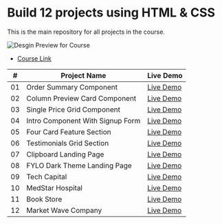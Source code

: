 # Build 12 projects using HTML & CSS

This is the main repository for all projects in the course.

![Desgin Preview for Course]("./design/course-img.png")

- [Course Link](https://www.udemy.com/course/draft/5280624/?referralCode=F26190C15C0CDE918CF8)

|  #  | Project Name                     | Live Demo                                                                          |
| :-: | -------------------------------- | ---------------------------------------------------------------------------------- |
| 01  | Order Summary Component          | [Live Demo](https://mohamedelkashef15.github.io/Order-Summary-Component/)          |
| 02  | Column Preview Card Component    | [Live Demo](https://mohamedelkashef15.github.io/3-column-preview-card/)            |
| 03  | Single Price Grid Component      | [Live Demo](https://mohamedelkashef15.github.io/single-price-grid-component/)      |
| 04  | Intro Component With Signup Form | [Live Demo](https://mohamedelkashef15.github.io/intro-component-with-signup-form/) |
| 05  | Four Card Feature Section        | [Live Demo](https://mohamedelkashef15.github.io/four-card-feature-section/)        |
| 06  | Testimonials Grid Section        | [Live Demo](https://mohamedelkashef15.github.io/Testimonials-grid-section/)        |
| 07  | Clipboard Landing Page           | [Live Demo](https://mohamedelkashef15.github.io/Clipbord-Landing-page/)            |
| 08  | FYLO Dark Theme Landing Page     | [Live Demo](https://mohamedelkashef15.github.io/fylo-dark-theme-landing-page/)     |
| 09  | Tech Capital                     | [Live Demo](https://mohamedelkashef15.github.io/Tech-Capital/)                     |
| 10  | MedStar Hospital                 | [Live Demo](https://mohamedelkashef15.github.io/MedStar-Hospital/)                 |
| 11  | Book Store                       | [Live Demo](https://mohamedelkashef15.github.io/Book-Store/)                       |
| 12  | Market Wave Company              | [Live Demo](https://marketwave.mohamedelkashef.com/)                               |
